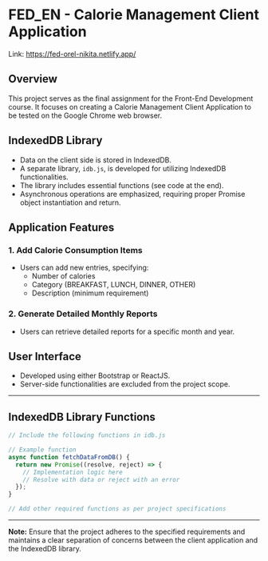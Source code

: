 # FED_EN - Calorie Management Client Application

Link: https://fed-orel-nikita.netlify.app/

## Overview

This project serves as the final assignment for the Front-End Development course. It focuses on creating a Calorie Management Client Application to be tested on the Google Chrome web browser.

## IndexedDB Library

- Data on the client side is stored in IndexedDB.
- A separate library, `idb.js`, is developed for utilizing IndexedDB functionalities.
- The library includes essential functions (see code at the end).
- Asynchronous operations are emphasized, requiring proper Promise object instantiation and return.

## Application Features

### 1. Add Calorie Consumption Items

- Users can add new entries, specifying:
  - Number of calories
  - Category (BREAKFAST, LUNCH, DINNER, OTHER)
  - Description (minimum requirement)

### 2. Generate Detailed Monthly Reports

- Users can retrieve detailed reports for a specific month and year.

## User Interface

- Developed using either Bootstrap or ReactJS.
- Server-side functionalities are excluded from the project scope.

---

## IndexedDB Library Functions

```javascript
// Include the following functions in idb.js

// Example function
async function fetchDataFromDB() {
  return new Promise((resolve, reject) => {
    // Implementation logic here
    // Resolve with data or reject with an error
  });
}

// Add other required functions as per project specifications
```

---

**Note:** Ensure that the project adheres to the specified requirements and maintains a clear separation of concerns between the client application and the IndexedDB library.
